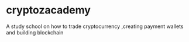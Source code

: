 # cryptozacademy
A study school on how to trade cryptocurrency ,creating payment wallets and building blockchain
